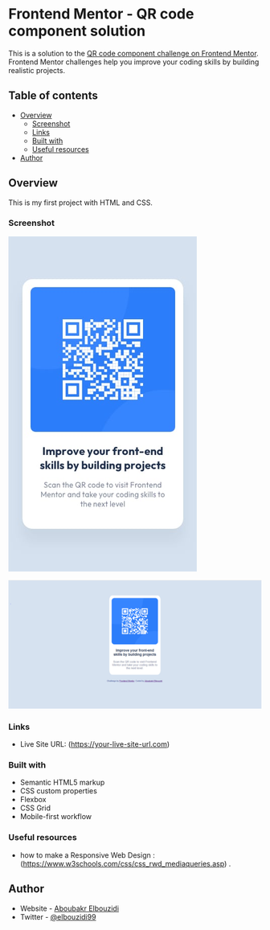 # Frontend Mentor - QR code component solution

This is a solution to the [QR code component challenge on Frontend Mentor](https://www.frontendmentor.io/challenges/qr-code-component-iux_sIO_H). Frontend Mentor challenges help you improve your coding skills by building realistic projects. 

## Table of contents

- [Overview](#overview)
  - [Screenshot](#screenshot)
  - [Links](#links)
  - [Built with](#built-with)
  - [Useful resources](#useful-resources)
- [Author](#author)

## Overview
 This is my first project with HTML and CSS.

### Screenshot
 

![photo](./design/mobile-design.jpg)


![photo](./design/desktop-design.jpg)



### Links

- Live Site URL: (https://your-live-site-url.com)

### Built with

- Semantic HTML5 markup
- CSS custom properties
- Flexbox
- CSS Grid
- Mobile-first workflow

### Useful resources

- how to make a Responsive Web Design :(https://www.w3schools.com/css/css_rwd_mediaqueries.asp) .

## Author

- Website - [Aboubakr Elbouzidi](https://github.com/Aboubakr06)
- Twitter - [@elbouzidi99](https://twitter.com/elbouzidi99)
